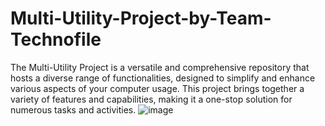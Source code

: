 # Multi-Utility-Project-by-Team-Technofile 
The Multi-Utility Project is a versatile and comprehensive repository that hosts a diverse range of functionalities, designed to simplify and enhance various aspects of your computer usage. This project brings together a variety of features and capabilities, making it a one-stop solution for numerous tasks and activities.
![image](https://github.com/SubhranilDey681/Multi-Utility-Project-by-Team-Tech/assets/139880704/4cb9f35a-c17d-46c2-a334-4dd0f695d8bc)
